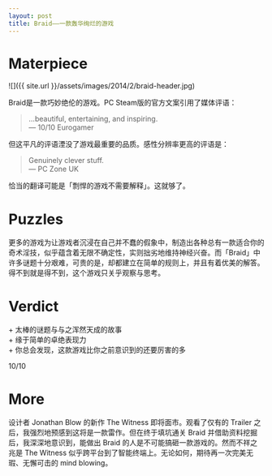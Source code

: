 ```yaml
---
layout: post
title: Braid——一款轰华绚烂的游戏
---
```


# Materpiece

![]({{ site.url }}/assets/images/2014/2/braid-header.jpg)

Braid是一款巧妙绝伦的游戏。PC Steam版的官方文案引用了媒体评语：

> ...beautiful, entertaining, and inspiring.  
> — 10/10 Eurogamer

但这平凡的评语湮没了游戏最重要的品质。感性分辨率更高的评语是：

> Genuinely clever stuff.  
> — PC Zone UK

恰当的翻译可能是「剽悍的游戏不需要解释」。这就够了。

# Puzzles

更多的游戏为让游戏者沉浸在自己并不蠢的假象中，制造出各种总有一款适合你的奇术淫技，似乎蕴含着无限不确定性，实则拙劣地维持神经兴奋。而「Braid」中许多谜题十分艰难，可贵的是，却都建立在简单的规则上，并且有着优美的解答。得不到就是得不到，这个游戏只关乎观察与思考。

# Verdict

\+ 太棒的谜题与与之浑然天成的故事  
\+ 缘于简单的卓绝表现力  
\+ 你总会发现，这款游戏比你之前意识到的还要厉害的多

10/10

# More

设计者 Jonathan Blow 的新作 The Witness 即将面市。观看了仅有的 Trailer 之后，我强烈地预感到这将是一款雷作。但在终于填坑通关 Braid 并借助资料挖掘后，我深深地意识到，能做出 Braid 的人是不可能搞砸一款游戏的。然而不祥之兆是 The Witness 似乎跨平台到了智能终端上。无论如何，期待再一次完美无瑕、无懈可击的 mind blowing。